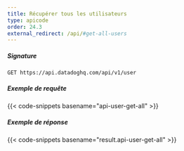 ```yaml
---
title: Récupérer tous les utilisateurs
type: apicode
order: 24.3
external_redirect: /api/#get-all-users
---
```


##### Signature
`GET https://api.datadoghq.com/api/v1/user`
##### Exemple de requête
{{< code-snippets basename="api-user-get-all" >}}
##### Exemple de réponse
{{< code-snippets basename="result.api-user-get-all" >}}

